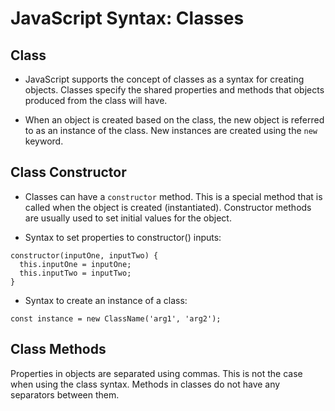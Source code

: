 # JavaScript Syntax: Classes

## Class
- JavaScript supports the concept of classes as a syntax for creating objects. Classes specify the shared properties and methods that objects produced from the class will have.

- When an object is created based on the class, the new object is referred to as an instance of the class. New instances are created using the `new` keyword.

## Class Constructor
- Classes can have a `constructor` method. This is a special method that is called when the object is created (instantiated). Constructor methods are usually used to set initial values for the object.

- Syntax to set properties to constructor() inputs:

``` 
constructor(inputOne, inputTwo) {
  this.inputOne = inputOne;
  this.inputTwo = inputTwo;
}
```

- Syntax to create an instance of a class:

```
const instance = new ClassName('arg1', 'arg2');

```

## Class Methods
Properties in objects are separated using commas. This is not the case when using the class syntax. Methods in classes do not have any separators between them.
